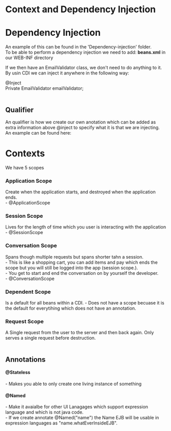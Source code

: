 # Context and Dependency Injection

<h1>Dependency Injection</h1>
An example of this can be found in the 'Dependency-injection' folder. <br>
To be able to perform a dependency injection we need to add: <b>beans.xml</b> in our WEB-INF directory <br>

If we then have an EmailValidator class, we don't need to do anything to it. By usin CDI we can inject it anywhere in the following way: <br>

@Inject <br>
Private EmailValidator emailValidator;<br><br>

<h2>Qualifier</h2>
An qualifier is how we create our own anotation which can be added as extra information above @inject to specify what it is that we are injecting. <br>
An example can be found here: <br>

<h1>Contexts </h1>

We have 5 scopes <br>

<h3>Application Scope </h3>
Create when the application starts, and destroyed when the application ends. <br>
- @ApplicationScope <br>

<h3>Session Scope</h3>
Lives for the length of time which you user is interacting with the application <br>
- @SessionScope

<h3>Conversation Scope</h3>
Spans though multiple requests but spans shorter tahn a session. <br>
- This is like a shopping cart, you can add items and pay which ends the scope but you will still be logged into the app (session scope.). <br>
- You get to start and end the conversation on by yourself the developer. <br>
- @ConversationScope

<h3>Dependent Scope</h3>
Is a default for all beans within a CDI.
- Does not have a scope becuase it is the default for everytihing which does not have an annotation. <br>

<h3>Request Scope</h3>
A Single request from the user to the server and then back again. Only serves a single request before destruction. <br>

<br>
<h2>Annotations</h2>

<h4>@Stateless</h4>
- Makes you able to only create one living instance of something <br>

<h4>@Named</h4>
- Make it avaialbe for other UI Lanagages which support expression language and which is not java code. <br>
- If we create annotate @Named("name") the Name EJB will be usable in expression languages as "name.whatEverInsideEJB".<br>
